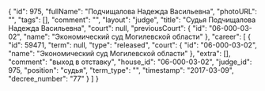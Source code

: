 {
    "id": 975,
    "fullName": "Подчищалова Надежда Васильевна",
    "photoURL": "",
    "tags": [],
    "comment": "",
    "layout": "judge",
    "title": "Судья Подчищалова Надежда Васильевна",
    "court": null,
    "previousCourt": {
        "id": "06-000-03-02",
        "name": "Экономический суд Могилевской области"
    },
    "career": [
        {
            "id": 59471,
            "term": null,
            "type": "released",
            "court": {
                "id": "06-000-03-02",
                "name": "Экономический суд Могилевской области"
            },
            "extra": [],
            "comment": "выход в отставку",
            "house_id": "06-000-03-02",
            "judge_id": 975,
            "position": "судья",
            "term_type": "",
            "timestamp": "2017-03-09",
            "decree_number": "77"
        }
    ]
}